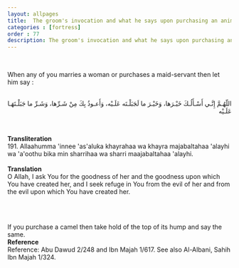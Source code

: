 ```yaml
---
layout: allpages
title:  The groom's invocation and what he says upon purchasing an animal
categories : [fortress]
order : 77
description: The groom's invocation and what he says upon purchasing an animal
---
```

&nbsp;
<div class="extra">When any of you marries a woman or purchases a maid-servant then let him say :</div>
&nbsp;
<div class="arabictext" dir="RTL">

اللّهُـمَّ إِنَّـي أَسْـأَلُـكَ خَيْـرَها، وَخَيْـرَ ما لَجَبَلْـتَه عَلَـيْه، وَأَعـوذُ بِكَ مِنْ شَـرِّها، وَشَـرِّ ما جَبَلْـتَهَـا عَلَـيْه

</div>

&nbsp;
<div class="duaextra" tabindex="0">
<div><strong>Transliteration</strong></div>
<div class="extra">191. Allaahumma 'innee 'as'aluka khayrahaa wa khayra majabaltahaa 'alayhi wa 'a'oothu bika min sharrihaa wa sharri maajabaltahaa 'alayhi.</div>
</div>
&nbsp;
<div class="duaextra" tabindex="0">
<div><strong>Translation</strong></div>
<div class="extra">O Allah, I ask You for the goodness of her and the goodness upon which You have created her, and I seek refuge in You from the evil of her and from the evil upon which You have created her.</div>
</div>
&nbsp;

&nbsp;
<div class="extra">If you purchase a camel then take hold of the top of its hump and say the same.</div>
<div class="duaextra" tabindex="0">
<div><strong>Reference</strong></div>
<div class="extra">Reference: Abu Dawud 2/248 and Ibn Majah 1/617. See also Al-Albani, Sahih Ibn Majah 1/324.</div>
</div>
